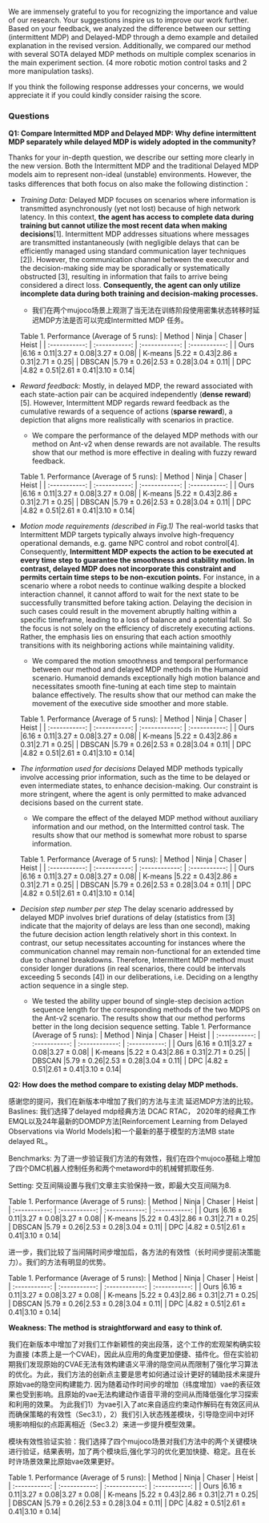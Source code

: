 We are immensely grateful to you for recognizing the importance and value of our research. Your suggestions inspire us to improve our work further. Based on your feedback, we analyzed the difference between our setting (intermittent MDP) and Delayed-MDP through a demo example and detailed explanation in the revised version. Additionally, we compared our method with several SOTA delayed MDP methods on multiple complex scenarios in the main experiment section. (4 more robotic motion control tasks and 2 more manipulation tasks). 

If you think the following response addresses your concerns, we would appreciate it if you could kindly consider raising the score.
### Questions
**Q1: Compare Intermitted MDP and Delayed MDP: Why define intermittent MDP separately while delayed MDP is widely adopted in the community?**

Thanks for your in-depth question, we describe our setting more clearly in the new version. Both the Intermittent MDP and the traditional Delayed MDP models aim to represent non-ideal (unstable) environments. However, the tasks differences that both focus on also make the following distinction：
- *Training Data:* Delayed MDP focuses on scenarios where information is transmitted asynchronously (yet not lost) because of high network latency. In this context, **the agent has access to complete data during training but cannot utilize the most recent data when making decisions**[1]. Intermittent MDP addresses situations where messages are transmitted instantaneously (with negligible delays that can be efficiently managed using standard communication layer techniques [2]). However, the communication channel between the executor and the decision-making side may be sporadically or systematically obstructed [3], resulting in information that fails to arrive being considered a direct loss. **Consequently, the agent can only utilize incomplete data during both training and decision-making processes.** 
  - 我们在两个mujoco场景上观测了当无法在训练阶段使用密集状态转移时延迟MDP方法是否可以完成Intermitted MDP 任务。
  
  Table 1. Performance (Average of 5 runs):
  | Method      | Ninja | Chaser | Heist |
  | :-----------: | :-----------: | :------------: | :-----------: |
  | Ours |$6.16\pm 0.11$|$3.27\pm 0.08$|$3.27\pm 0.08$|
  | K-means  |$5.22\pm 0.43$|$2.86\pm 0.31$|$2.71\pm 0.25$|
  | DBSCAN  |$5.79\pm 0.26$|$2.53\pm 0.28$|$3.04\pm 0.11$|
  | DPC  |$4.82\pm 0.51$|$2.61\pm 0.41$|$3.10\pm 0.14$|

- *Reward feedback:* Mostly, in delayed MDP, the reward associated with each state-action pair can be acquired independently (**dense reward**)[5]. However, Intermittent MDP regards reward feedback as the cumulative rewards of a sequence of actions (**sparse reward**), a depiction that aligns more realistically with scenarios in practice. 
  - We compare the performance of the delayed MDP methods with our method on Ant-v2 when dense rewards are not available. The results show that our method is more effective in dealing with fuzzy reward feedback.
  
  Table 1. Performance (Average of 5 runs):
  | Method      | Ninja | Chaser | Heist |
  | :-----------: | :-----------: | :------------: | :-----------: |
  | Ours |$6.16\pm 0.11$|$3.27\pm 0.08$|$3.27\pm 0.08$|
  | K-means  |$5.22\pm 0.43$|$2.86\pm 0.31$|$2.71\pm 0.25$|
  | DBSCAN  |$5.79\pm 0.26$|$2.53\pm 0.28$|$3.04\pm 0.11$|
  | DPC  |$4.82\pm 0.51$|$2.61\pm 0.41$|$3.10\pm 0.14$|

- *Motion mode requirements (described in Fig.1)* The real-world tasks that Intermittent MDP targets typically always involve high-frequency operational demands, e.g. game NPC control and robot control[4]. Consequently, **Intermittent MDP expects the action to be executed at every time step to guarantee the smoothness and stability motion. In contrast, delayed MDP does not incorporate this constraint and permits certain time steps to be non-excution points.** For instance, in a scenario where a robot needs to continue walking despite a blocked interaction channel, it cannot afford to wait for the next state to be successfully transmitted before taking action. Delaying the decision in such cases could result in the movement abruptly halting within a specific timeframe, leading to a loss of balance and a potential fall. So the focus is not solely on the efficiency of discretely executing actions. Rather, the emphasis lies on ensuring that each action smoothly transitions with its neighboring actions while maintaining validity. 
  - We compared the motion smoothness and temporal performance between our method and delayed MDP methods in the Humanoid scenario. Humanoid demands exceptionally high motion balance and necessitates smooth fine-tuning at each time step to maintain balance effectively.  The results show that our method can make the movement of the executive side smoother and more stable.

  Table 1. Performance (Average of 5 runs):
  | Method      | Ninja | Chaser | Heist |
  | :-----------: | :-----------: | :------------: | :-----------: |
  | Ours |$6.16\pm 0.11$|$3.27\pm 0.08$|$3.27\pm 0.08$|
  | K-means  |$5.22\pm 0.43$|$2.86\pm 0.31$|$2.71\pm 0.25$|
  | DBSCAN  |$5.79\pm 0.26$|$2.53\pm 0.28$|$3.04\pm 0.11$|
  | DPC  |$4.82\pm 0.51$|$2.61\pm 0.41$|$3.10\pm 0.14$|

- *The information used for decisions* Delayed MDP methods typically involve accessing prior information, such as the time to be delayed or even intermediate states, to enhance decision-making. Our constraint is more stringent, where the agent is only permitted to make advanced decisions based on the current state.
  - We compare the effect of the delayed MDP method without auxiliary information and our method, on the Intermitted control task. The results show that our method is somewhat more robust to sparse information.
    
  Table 1. Performance (Average of 5 runs):
  | Method      | Ninja | Chaser | Heist |
  | :-----------: | :-----------: | :------------: | :-----------: |
  | Ours |$6.16\pm 0.11$|$3.27\pm 0.08$|$3.27\pm 0.08$|
  | K-means  |$5.22\pm 0.43$|$2.86\pm 0.31$|$2.71\pm 0.25$|
  | DBSCAN  |$5.79\pm 0.26$|$2.53\pm 0.28$|$3.04\pm 0.11$|
  | DPC  |$4.82\pm 0.51$|$2.61\pm 0.41$|$3.10\pm 0.14$|

- *Decision step number per step* The delay scenario addressed by delayed MDP involves brief durations of delay (statistics from [3] indicate that the majority of delays are less than one second), making the future decision action length relatively short in this context. In contrast, our setup necessitates accounting for instances where the communication channel may remain non-functional for an extended time due to channel breakdowns. Therefore, Intermittent MDP method must consider longer durations (in real scenarios, there could be intervals exceeding 5 seconds [4]) in our deliberations, i.e. Deciding on a lengthy action sequence in a single step.
  - We tested the ability upper bound of single-step decision action sequence length for the corresponding methods of the two MDPS on the Ant-v2 scenario. The results show that our method performs better in the long decision sequence setting.
  Table 1. Performance (Average of 5 runs):
  | Method      | Ninja | Chaser | Heist |
  | :-----------: | :-----------: | :------------: | :-----------: |
  | Ours |$6.16\pm 0.11$|$3.27\pm 0.08$|$3.27\pm 0.08$|
  | K-means  |$5.22\pm 0.43$|$2.86\pm 0.31$|$2.71\pm 0.25$|
  | DBSCAN  |$5.79\pm 0.26$|$2.53\pm 0.28$|$3.04\pm 0.11$|
  | DPC  |$4.82\pm 0.51$|$2.61\pm 0.41$|$3.10\pm 0.14$|

**Q2: How does the method compare to existing delay MDP methods.**

感谢您的提问，我们在新版本中增加了我们的方法与主流 延迟MDP方法的比较。
Baslines: 我们选择了delayed mdp经典方法 DCAC RTAC， 2020年的经典工作EMQL以及24年最新的DOMDP方法[Reinforcement Learning from Delayed Observations via World Models]和一个最新的基于模型的方法MB state delayed RL。

Benchmarks: 为了进一步验证我们方法的有效性，我们在四个mujoco基础上增加了四个DMC机器人控制任务和两个metaword中的机械臂抓取任务.

Setting: 交互间隔设置与我们文章主实验保持一致，即最大交互间隔为8.

Table 1. Performance (Average of 5 runs):
| Method      | Ninja | Chaser | Heist |
| :-----------: | :-----------: | :------------: | :-----------: |
| Ours |$6.16\pm 0.11$|$3.27\pm 0.08$|$3.27\pm 0.08$|
| K-means  |$5.22\pm 0.43$|$2.86\pm 0.31$|$2.71\pm 0.25$|
| DBSCAN  |$5.79\pm 0.26$|$2.53\pm 0.28$|$3.04\pm 0.11$|
| DPC  |$4.82\pm 0.51$|$2.61\pm 0.41$|$3.10\pm 0.14$|

进一步，我们比较了当间隔时间步增加后，各方法的有效性（长时间步提前决策能力）。我们的方法有明显的优势。

Table 1. Performance (Average of 5 runs):
| Method      | Ninja | Chaser | Heist |
| :-----------: | :-----------: | :------------: | :-----------: |
| Ours |$6.16\pm 0.11$|$3.27\pm 0.08$|$3.27\pm 0.08$|
| K-means  |$5.22\pm 0.43$|$2.86\pm 0.31$|$2.71\pm 0.25$|
| DBSCAN  |$5.79\pm 0.26$|$2.53\pm 0.28$|$3.04\pm 0.11$|
| DPC  |$4.82\pm 0.51$|$2.61\pm 0.41$|$3.10\pm 0.14$|

**Weakness: The method is straightforward and easy to think of.**

我们在新版本中增加了对我们工作新颖性的突出段落，这个工作的宏观架构确实较为直接 (本质上是一个CVAE)，因此从应用的角度更加便捷、插件化。但在实验初期我们发现原始的CVAE无法有效构建语义平滑的隐空间从而限制了强化学习算法的优化。为此，我们方法的创新点主要是思考如何通过设计更好的辅助技术来提升原始vae的隐空间构建能力.
因为随着动作时间步的增加（纬度增加）vae的表征效果也受到影响。且原始的vae无法构建动作语音平滑的空间从而降低强化学习探索和利用的效果。
为此我们1）为vae引入了atc来自适应约束动作解码在有效区间从而确保策略的有效性（Sec3.1），2）我们引入状态残差模块，引导隐空间中对环境影响相似的点距离相近（Sec3.2）来进一步提升模型效果。

模块有效性验证实验：我们选择了四个mujoco场景对我们方法中的两个关键模块进行验证，结果表明，加了两个模块后,强化学习的优化更加快捷、稳定。且在长时许场景效果比原始vae效果更好。

Table 1. Performance (Average of 5 runs):
| Method      | Ninja | Chaser | Heist |
| :-----------: | :-----------: | :------------: | :-----------: |
| Ours |$6.16\pm 0.11$|$3.27\pm 0.08$|$3.27\pm 0.08$|
| K-means  |$5.22\pm 0.43$|$2.86\pm 0.31$|$2.71\pm 0.25$|
| DBSCAN  |$5.79\pm 0.26$|$2.53\pm 0.28$|$3.04\pm 0.11$|
| DPC  |$4.82\pm 0.51$|$2.61\pm 0.41$|$3.10\pm 0.14$|
